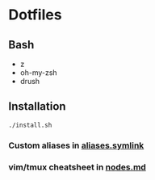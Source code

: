 # Dotfiles

## Bash
* z
* oh-my-zsh
* drush

## Installation
`./install.sh`

### Custom aliases in [aliases.symlink](https://github.com/jvanja/dotfiles/blob/master/aliases.symlink)

### vim/tmux cheatsheet in [nodes.md](https://github.com/jvanja/dotfiles/blob/master/notes.md)

